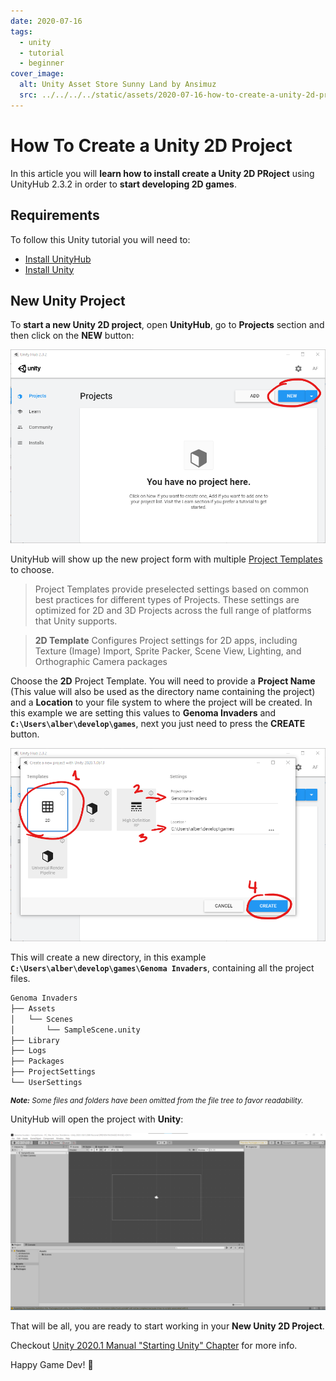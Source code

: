 ```yaml
---
date: 2020-07-16
tags:
  - unity
  - tutorial
  - beginner
cover_image:
  alt: Unity Asset Store Sunny Land by Ansimuz
  src: ../../../../static/assets/2020-07-16-how-to-create-a-unity-2d-project/cover_image.jpg
---
```


# How To Create a Unity 2D Project

In this article you will **learn how to install create a Unity 2D PRoject** using UnityHub 2.3.2 in order to **start developing 2D games**.

## Requirements

To follow this Unity tutorial you will need to:

- [Install UnityHub](https://unity3d.com/es/get-unity/download)
- [Install Unity](./how-to-install-unity-2020.md)

## New Unity Project

To **start a new Unity 2D project**, open **UnityHub**, go to **Projects** section and then click on the **NEW** button:

![00-UnityHub_2.3.2_New_Project_Button](/assets/2020-07-16-how-to-create-a-unity-2d-project/00-UnityHub_2.3.2_New_Project_Button.png)

UnityHub will show up the new project form with multiple [Project Templates](https://docs.unity3d.com/2020.1/Documentation/Manual/ProjectTemplates.html) to choose.

> Project Templates provide preselected settings based on common best practices for different types of Projects. These settings are optimized for 2D and 3D Projects across the full range of platforms that Unity supports.

> **2D Template** Configures Project settings for 2D apps, including Texture (Image) Import, Sprite Packer, Scene View, Lighting, and Orthographic Camera packages

Choose the **2D** Project Template. You will need to provide a **Project Name** (This value will also be used as the directory name containing the project) and a **Location** to your file system to where the project will be created. In this example we are setting this values to **Genoma Invaders** and **`C:\Users\alber\develop\games`**, next you just need to press the **CREATE** button.

![01-UnityHub_2.3.2_New_Project_Panel_with_2D_selected](/assets/2020-07-16-how-to-create-a-unity-2d-project/01-UnityHub_2.3.2_New_Project_Panel_with_2D_selected.png)

This will create a new directory, in this example **`C:\Users\alber\develop\games\Genoma Invaders`**, containing all the project files.

```bash
Genoma Invaders
├── Assets
│   └── Scenes
│       └── SampleScene.unity
├── Library
├── Logs
├── Packages
├── ProjectSettings
└── UserSettings
```

<small>

_**Note:** Some files and folders have been omitted from the file tree to favor readability._

</small>

UnityHub will open the project with **Unity**:

![02-Unity_2020.1.0b13_(Beta)_blank_2D_project](</assets/2020-07-16-how-to-create-a-unity-2d-project/02-Unity_2020.1.0b13_(Beta)_blank_2D_project.png>)

That will be all, you are ready to start working in your **New Unity 2D Project**.

Checkout [Unity 2020.1 Manual "Starting Unity" Chapter](https://docs.unity3d.com/2020.1/Documentation/Manual/GettingStarted.html) for more info.

Happy Game Dev! :space_invader:
